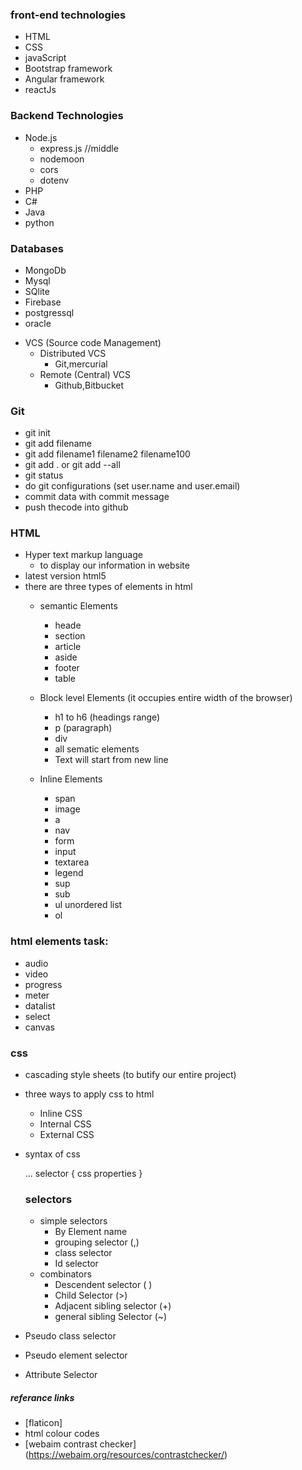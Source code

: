 ### front-end technologies

- HTML
- CSS
- javaScript
- Bootstrap framework
- Angular framework
- reactJs


### Backend Technologies

- Node.js
   - express.js  //middle
   - nodemoon
   - cors
   - dotenv
-  PHP
-  C#
-  Java
-  python

### Databases
- MongoDb
- Mysql
- SQlite
- Firebase
- postgressql
- oracle


+ VCS (Source code Management)
     - Distributed VCS
         - Git,mercurial
     - Remote (Central) VCS
         - Github,Bitbucket

### Git

- git init
- git add filename
- git add filename1 filename2 filename100
- git add . or git add --all
- git status
- do git configurations (set user.name and user.email)
- commit data with commit message
- push thecode into github


### HTML

- Hyper text markup language
   - to display our information in website
- latest version html5
- there are three types of elements in html 
   - semantic Elements  
      - heade
      - section 
      - article
      - aside
      - footer
      - table 

   - Block level Elements (it occupies entire width of the browser)
      - h1 to h6 (headings range)
      - p (paragraph)
      - div
      - all sematic elements
      - Text will start from new line

   - Inline Elements
      - span
      - image 
      - a 
      - nav
      - form
      - input
      - textarea
      - legend
      - sup
      - sub
      - ul unordered list
      - ol

 ### html elements task:
 - audio
 - video
 - progress
 - meter
 - datalist
 - select
 - canvas

 ### css

 + cascading style sheets (to butify our entire project)
 + three ways to apply css to html
   - Inline CSS
   - Internal CSS
   - External CSS
+ syntax of css
  
  ...
  selector {
     css properties
  }

  ### selectors
  + simple selectors
    - By Element name
    - grouping selector (,)
    - class selector
    - Id selector
  + combinators
    + Descendent selector ( )
    + Child Selector (>)
    + Adjacent sibling selector (+)
    + general sibling Selector (~)
 + Pseudo class selector
 + Pseudo element selector
 + Attribute Selector 
   


##### referance links
- [flaticon]
- html colour codes
- [webaim contrast checker] (https://webaim.org/resources/contrastchecker/)

